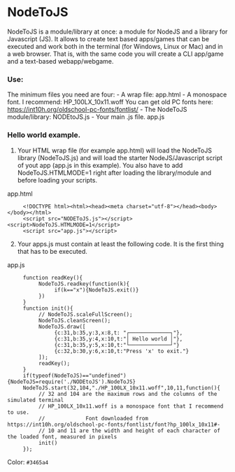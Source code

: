 # NodeToJS
NodeToJS is a module/library at once: a module for NodeJS and a library for Javascript (JS). It allows to create text based apps/games that can be executed and work both in the terminal (for Windows, Linux or Mac) and in a web browser. That is, with the same code you will create a CLI app/game and a text-based webapp/webgame.

### Use:
The minimum files you need are four:
    -     A wrap file:                                                     app.html
    -     A monospace font. I recommend:                                   HP_100LX_10x11.woff
          You can get old PC fonts here: https://int10h.org/oldschool-pc-fonts/fontlist/
    -     The NodeToJS module/library:                                     NODEtoJS.js
    -     Your main .js file.                                              app.js

### Hello world example.

1. Your HTML wrap file (for example app.html) will load the NodeToJS library (NodeToJS.js) and will load the starter NodeJS/Javascript script of yout app (app.js in this example). You also have to add NodeToJS.HTMLMODE=1 right after loading the library/module and before loading your scripts.

app.html
```
     <!DOCTYPE html><html><head><meta charset="utf-8"></head><body></body></html>
     <script src="NODEToJS.js"></script><script>NodeToJS.HTMLMODE=1</script>
     <script src="app.js"></script>
```
2. Your apps.js must contain at least the following code. It is the first thing that has to be executed.

app.js
```
     function readKey(){
          NodeToJS.readkey(function(k){
               if(k=="x"){NodeToJS.exit()}
          })
     }
     function init(){
          // NodeToJS.scaleFullScreen();
          NodeToJS.cleanScreen();
          NodeToJS.draw([
               {c:31,b:35,y:3,x:8,t: "┌─────────────┐"},
               {c:31,b:35,y:4,x:10,t:"│ Hello world │"},
               {c:31,b:35,y:5,x:10,t:"└─────────────┘"}
               {c:32,b:30,y:6,x:10,t:"Press 'x' to exit."}
          ]);
          readKey();
     }
     if(typeof(NodeToJS)=="undefined"){NodeToJS=require('./NODEtoJS').NodeToJS}
     NodeToJS.start(32,104,"./HP_100LX_10x11.woff",10,11,function(){ 
          // 32 and 104 are the maximum rows and the columns of the simulated terminal
          // HP_100LX_10x11.woff is a monospace font that I recommend to use. 
          //             Font downloaded from https://int10h.org/oldschool-pc-fonts/fontlist/font?hp_100lx_10x11#-
          // 10 and 11 are the width and height of each character of the loaded font, measured in pixels
          init()
     });
```

Color:  `#3465a4`
